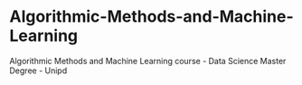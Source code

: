 # Algorithmic-Methods-and-Machine-Learning
Algorithmic Methods and Machine Learning course - Data Science Master Degree - Unipd
